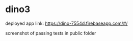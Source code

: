 # dino3

deployed app link: https://dino-7554d.firebaseapp.com/#/

screenshot of passing tests in public folder
